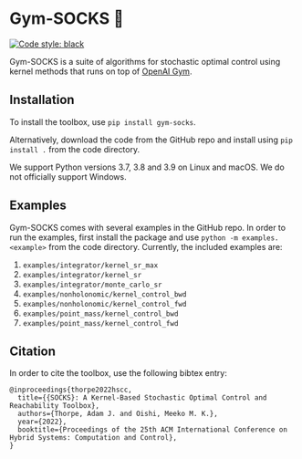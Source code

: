 # Gym-SOCKS :socks:

[![Code style: black](https://img.shields.io/badge/code%20style-black-000000.svg)](https://github.com/psf/black)

Gym-SOCKS is a suite of algorithms for stochastic optimal control using kernel
methods that runs on top of [OpenAI Gym](https://gym.openai.com).

## Installation

To install the toolbox, use `pip install gym-socks`.

Alternatively, download the code from the GitHub repo and install using `pip install .` from the code directory.

We support Python versions 3.7, 3.8 and 3.9 on Linux and macOS. We do not officially support Windows.

## Examples

Gym-SOCKS comes with several examples in the GitHub repo. In order to run the examples, first install the package and use `python -m examples.<example>` from the code directory. Currently, the included examples are:

1. `examples/integrator/kernel_sr_max`
1. `examples/integrator/kernel_sr`
1. `examples/integrator/monte_carlo_sr`
1. `examples/nonholonomic/kernel_control_bwd`
1. `examples/nonholonomic/kernel_control_fwd`
1. `examples/point_mass/kernel_control_bwd`
1. `examples/point_mass/kernel_control_fwd`

## Citation

In order to cite the toolbox, use the following bibtex entry:
```
@inproceedings{thorpe2022hscc,
  title={{SOCKS}: A Kernel-Based Stochastic Optimal Control and Reachability Toolbox},
  authors={Thorpe, Adam J. and Oishi, Meeko M. K.},
  year={2022},
  booktitle={Proceedings of the 25th ACM International Conference on Hybrid Systems: Computation and Control},
}
```
